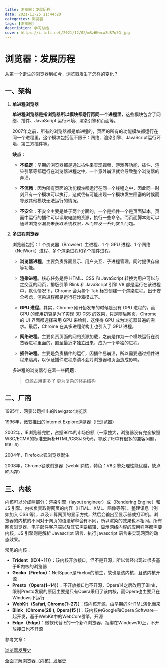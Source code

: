```yaml
---
title: 浏览器：发展历程
date: 2021-11-25 11:44:20
categories: 浏览器
tags: [浏览器]
description: 学习总结
cover: https://i.loli.net/2021/12/02/mBz6KwcxZdS7q5G.jpg
---
```


# 浏览器：发展历程

从第一个诞生的浏览器到如今，浏览器发生了怎样的变化？

## 一、架构

1. **单进程浏览器**

   **单进程浏览器是指浏览器所以模块都运行再同一个进程里**，这些模块包含了网络、插件、JavaScript 运行环境、渲染引擎和页面等。

   2007年之前，所有的浏览器都是单进程的，页面的所有的功能模块都运行在同一个进程里，这个模块包括但不限于：网络、渲染引擎、JavaScript运行环境、第三方插件等。

   **缺点**：

   * **不稳定**：早期的浏览器都是通过插件来实现视频、游戏等功能，插件、渲染引擎等都运行在浏览器进程之中，一个意外崩溃就会导致整个浏览器的奔溃。

   * **不流畅**：因为所有页面的功能模块都运行在同一个线程之中，因此同一时刻只有一个模块可以执行，这就很有可能出现一个模块发生阻塞的时候而导致其他模块无法运行的情况。

   * **不安全**：不安全主要是处于两个方面的，一个是插件一个是页面脚本。页面中运行的插件可以读取电脑的资源，执行一些命令。而页面脚本则可以通过浏览器漏洞来获取系统权限，从而应发一系列安全问题。

2. **多进程浏览器**

   浏览器包括：1 个浏览器（Browser）主进程、1 个 GPU 进程、1 个网络（NetWork）进程、多个渲染进程和多个插件进程。

   * **浏览器进程**。主要负责界面显示、用户交互、子进程管理，同时提供存储等功能。

   * **渲染进程**。核心任务是将 HTML、CSS 和 JavaScript 转换为用户可以与之交互的网页，排版引擎 Blink 和 JavaScript 引擎 V8 都是运行在该进程中，默认情况下，Chrome 会为每个 Tab 标签创建一个渲染进程。出于安全考虑，渲染进程都是运行在沙箱模式下。

   * **GPU 进程**。其实，Chrome 刚开始发布的时候是没有 GPU 进程的。而 GPU 的使用初衷是为了实现 3D CSS 的效果，只是随后网页、Chrome 的 UI 界面都选择采用 GPU 来绘制，这使得 GPU 成为浏览器普遍的需求。最后，Chrome 在其多进程架构上也引入了 GPU 进程。

   * **网络进程**。主要负责页面的网络资源加载，之前是作为一个模块运行在浏览器进程里面的，直至最近才独立出来，成为一个单独的进程。

   * **插件进程**。主要是负责插件的运行，因插件易崩溃，所以需要通过插件进程来隔离，以保证插件进程崩溃不会对浏览器和页面造成影响。

   多进程的浏览器存在着一些**问题**：

   > 资源占用更多了
   > 更为复杂的体系结构

## 二、厂商

1995年，网景公司推出的Navigator浏览器

1996年，微软推出的Internet Explore浏览器（IE浏览器）

2002年，IE浏览器完胜，占据96%的市场份额（一家独大，浏览器没有完全按照W3C/ECMA的标准去解析HTML/CSS/JS代码，导致了IE中有很多的兼容问题，IE6~8）

2004年，Firefox火狐浏览器诞生

2008年，Chrome谷歌浏览器（webkit内核，特色：V8引擎处理性能优越，缺点吃内存）

## 三、内核

内核可以分成两部分：渲染引擎（layout engineer）或（Rendering Engine）和 JS 引擎。内核负责取得网页的内容（HTML、XML、图像等等）、整理讯息（例如加入 CSS 等），以及计算网页的显示方式，然后会输出至显示器或打印机。浏览器的内核的不同对于网页的语法解释会有不同，所以渲染的效果也不相同。所有网页浏览器、电子邮件客户端以及其它需要编辑、显示网络内容的应用程序都需要内核。JS 引擎则是解析 Javascript 语言，执行 javascript 语言来实现网页的动态效果。

常见的内核：

* **Trident（IE(4~11)）**：该内核开放接口，但不是开源，所以曾经出现过很多基于IE内核的浏览器
* **Gecko（Firefox）**：NetSpace是Firefox的前生，故也是该内核，且该内核开源
* **Presto（Opera(1~14)）**：不开放接口也不开源，Opera14之后改用了Blink，限制Presto发展的原因主要是只有Opera采用了该内核，而Opera也主要只在Windows下运行
* **WebKit（Safari, Chrome(1~27)）**：该内核开源，由早期的KHTML演化而来
* **Blink（Chrome(28 ), Opera(15 )）**：该内核由Google和Opera Software一起开发，基于WebKit中的WebCore引擎，开源
* **Edge（Edge）**：微软代替IE的一个新兴浏览器，捆绑在Windows10上，不开放接口也不开源



参考文章：

[浏览器发展史](https://www.jianshu.com/p/b1a033083b0e)

[全面了解浏览器（内核）发展史](https://blog.csdn.net/a3192048/article/details/80834027)

